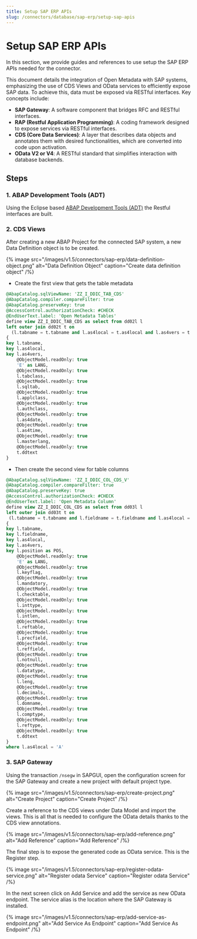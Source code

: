 ```yaml
---
title: Setup SAP ERP APIs
slug: /connectors/database/sap-erp/setup-sap-apis
---
```

# Setup SAP ERP APIs

In this section, we provide guides and references to use setup the SAP ERP APIs needed for the connector.

This document details the integration of Open Metadata with SAP systems, emphasizing the use of CDS Views and OData services to efficiently expose SAP data. To achieve this, data must be exposed via RESTful interfaces. Key concepts include:

- **SAP Gateway**: A software component that bridges RFC and RESTful interfaces.
- **RAP (Restful Application Programming)**: A coding framework designed to expose services via RESTful interfaces.
- **CDS (Core Data Services)**: A layer that describes data objects and annotates them with desired functionalities, which are converted into code upon activation.
- **OData V2 or V4**: A RESTful standard that simplifies interaction with database backends.


## Steps
### 1. ABAP Development Tools (ADT) 
Using the Eclipse based [ABAP Development Tools (ADT)](https://tools.hana.ondemand.com/#abap) the Restful interfaces are built.

### 2. CDS Views
After creating a new ABAP Project for the connected SAP system, a new Data Definition object is to be created.

{% image
src="/images/v1.5/connectors/sap-erp/data-definition-object.png"
alt="Data Definition Object"
caption="Create data definition object" /%}

- Create the first view that gets the table metadata
```sql
@AbapCatalog.sqlViewName: 'ZZ_I_DDIC_TAB_CDS'
@AbapCatalog.compiler.compareFilter: true
@AbapCatalog.preserveKey: true
@AccessControl.authorizationCheck: #CHECK
@EndUserText.label: 'Open Metadata Tables'
define view ZZ_I_DDIC_TAB_CDS as select from dd02l l
left outer join dd02t t on
  (l.tabname = t.tabname and l.as4local = t.as4local and l.as4vers = t.as4vers and t.ddlanguage = 'E')
{
key l.tabname,
key l.as4local,
key l.as4vers,
    @ObjectModel.readOnly: true
    'E' as LANG,
    @ObjectModel.readOnly: true
    l.tabclass,
    @ObjectModel.readOnly: true
    l.sqltab,
    @ObjectModel.readOnly: true
    l.applclass,
    @ObjectModel.readOnly: true
    l.authclass,
    @ObjectModel.readOnly: true
    l.as4date,
    @ObjectModel.readOnly: true
    l.as4time,
    @ObjectModel.readOnly: true
    l.masterlang,
    @ObjectModel.readOnly: true
    t.ddtext
}
```

- Then create the second view for table columns
```sql
@AbapCatalog.sqlViewName: 'ZZ_I_DDIC_COL_CDS_V'
@AbapCatalog.compiler.compareFilter: true
@AbapCatalog.preserveKey: true
@AccessControl.authorizationCheck: #CHECK
@EndUserText.label: 'Open Metadata Column'
define view ZZ_I_DDIC_COL_CDS as select from dd03l l 
left outer join dd03t t on
 (l.tabname = t.tabname and l.fieldname = t.fieldname and l.as4local = t.as4local and t.ddlanguage = 'E')
{
key l.tabname,
key l.fieldname,
key l.as4local,
key l.as4vers,
key l.position as POS,
    @ObjectModel.readOnly: true
    'E' as LANG,
    @ObjectModel.readOnly: true
    l.keyflag,
    @ObjectModel.readOnly: true
    l.mandatory,
    @ObjectModel.readOnly: true
    l.checktable,
    @ObjectModel.readOnly: true
    l.inttype,
    @ObjectModel.readOnly: true
    l.intlen,
    @ObjectModel.readOnly: true
    l.reftable,
    @ObjectModel.readOnly: true
    l.precfield,
    @ObjectModel.readOnly: true
    l.reffield,
    @ObjectModel.readOnly: true
    l.notnull,
    @ObjectModel.readOnly: true
    l.datatype,
    @ObjectModel.readOnly: true
    l.leng,
    @ObjectModel.readOnly: true
    l.decimals,
    @ObjectModel.readOnly: true
    l.domname,
    @ObjectModel.readOnly: true
    l.comptype,
    @ObjectModel.readOnly: true
    l.reftype,
    @ObjectModel.readOnly: true
    t.ddtext
}
where l.as4local = 'A'
```
### 3. SAP Gateway
Using the transaction `/nsegw` in SAPGUI, open the configuration screen for the SAP Gateway and create a new project with default project type.

{% image
src="/images/v1.5/connectors/sap-erp/create-project.png"
alt="Create Project"
caption="Create Project" /%}

Create a reference to the CDS views under Data Model and import the views. This is all that is needed to configure the OData details thanks to the CDS view annotations.

{% image
src="/images/v1.5/connectors/sap-erp/add-reference.png"
alt="Add Reference"
caption="Add Reference" /%}

The final step is to expose the generated code as OData service. This is the Register step.

{% image
src="/images/v1.5/connectors/sap-erp/register-odata-service.png"
alt="Register odata Service"
caption="Register odata Service" /%}

In the next screen click on Add Service and add the service as new OData endpoint. The service alias is the location where the SAP Gateway is installed.

{% image
src="/images/v1.5/connectors/sap-erp/add-service-as-endpoint.png"
alt="Add Service As Endpoint"
caption="Add Service As Endpoint" /%}



